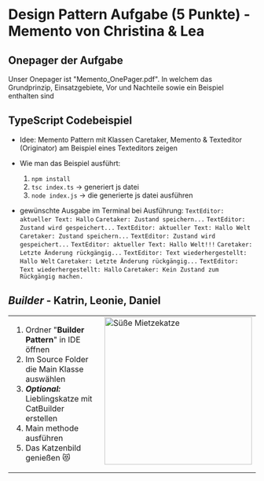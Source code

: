 # Design Pattern Aufgabe (5 Punkte) - Memento von Christina & Lea

## Onepager der Aufgabe
Unser Onepager ist "Memento_OnePager.pdf". In welchem das Grundprinzip, Einsatzgebiete, Vor und Nachteile sowie ein Beispiel enthalten sind

## TypeScript Codebeispiel
- Idee: Memento Pattern mit Klassen Caretaker, Memento & Texteditor (Originator) am Beispiel eines Texteditors zeigen
- Wie man das Beispiel ausführt: 
    1. ```npm install```
    2. ```tsc index.ts``` -> generiert js datei
    2. ```node index.js``` -> die generierte js datei ausführen

- gewünschte Ausgabe im Terminal bei Ausführung:
```TextEditor: aktueller Text: Hallo```
```Caretaker: Zustand speichern...```
```TextEditor: Zustand wird gespeichert...```
```TextEditor: aktueller Text: Hallo Welt```
```Caretaker: Zustand speichern...```
```TextEditor: Zustand wird gespeichert...```
```TextEditor: aktueller Text: Hallo Welt!!!```
```Caretaker: Letzte Änderung rückgängig...```
```TextEditor: Text wiederhergestellt: Hallo Welt```
```Caretaker: Letzte Änderung rückgängig...```
```TextEditor: Text wiederhergestellt: Hallo```
```Caretaker: Kein Zustand zum Rückgängig machen.```

## ***Builder*** - Katrin, Leonie, Daniel


<table>
<tr>
<td style="vertical-align: top;">

1.  Ordner "<b>Builder Pattern</b>" in IDE öffnen
2.  Im Source Folder die Main Klasse auswählen
3.  <strong><em>Optional:</em></strong> Lieblingskatze mit CatBuilder erstellen
4.  Main methode ausführen
5.  Das Katzenbild genießen 😻

</td>
<td style="vertical-align: top;">
<img src="https://i.pinimg.com/474x/c9/37/0b/c9370b56dda66f84f228dd49d73cd0ce--ginger-kitten-ginger-cats.jpg" 
     alt="Süße Mietzekatze" width="300"/>
</td>
</tr>
</table>

